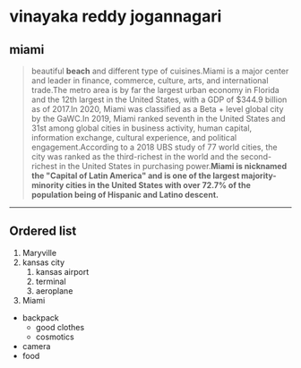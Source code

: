 # vinayaka reddy jogannagari
## miami

 >beautiful **beach** and different type of cuisines.Miami is a major center and leader in finance, commerce, culture, arts, and international trade.The metro area is by far the largest urban economy in Florida and the 12th largest in the United States, with a GDP of $344.9 billion as of 2017.In 2020, Miami was classified as a Beta + level global city by the GaWC.In 2019, Miami ranked seventh in the United States and 31st among global cities in business activity, human capital, information exchange, cultural experience, and political engagement.According to a 2018 UBS study of 77 world cities, the city was ranked as the third-richest in the world and the second-richest in the United States in purchasing power.**Miami is nicknamed the "Capital of Latin America" and is one of the largest majority-minority cities in the United States with over 72.7% of the population being of Hispanic and Latino descent.**

------

## Ordered list
1. Maryville
2. kansas city
    1. kansas airport
    2. terminal
    3. aeroplane
3. Miami
* backpack
    * good clothes
    * cosmotics
* camera
* food